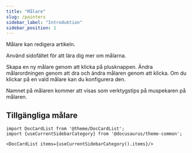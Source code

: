 ```yaml
---
title: "Målare"
slug: /painters
sidebar_label: "Introduktion"
sidebar_position: 1
---
```



Målare kan redigera artikeln.

Använd sidofältet för att lära dig mer om målarna.

Skapa en ny målare genom att klicka på plusknappen. Ändra målarordningen genom att dra och ändra målaren genom att klicka. Om du klickar på en vald målare kan du konfigurera den.

Namnet på målaren kommer att visas som verktygstips på muspekaren på målaren.

## Tillgängliga målare

```mdx-code-block
import DocCardList from '@theme/DocCardList';
import {useCurrentSidebarCategory} from '@docusaurus/theme-common';

<DocCardList items={useCurrentSidebarCategory().items}/>
```
